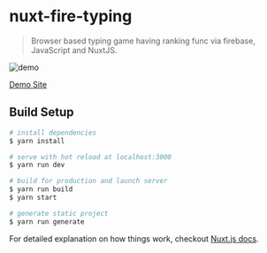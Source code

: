 # nuxt-fire-typing

> Browser based typing game having ranking func via firebase, JavaScript and NuxtJS.

![demo](https://media.giphy.com/media/dQbBNwiY2rJflU756I/giphy.gif)

[Demo Site](https://codetype-qtd0hetwd.now.sh/)

## Build Setup

``` bash
# install dependencies
$ yarn install

# serve with hot reload at localhost:3000
$ yarn run dev

# build for production and launch server
$ yarn run build
$ yarn start

# generate static project
$ yarn run generate
```

For detailed explanation on how things work, checkout [Nuxt.js docs](https://nuxtjs.org).
